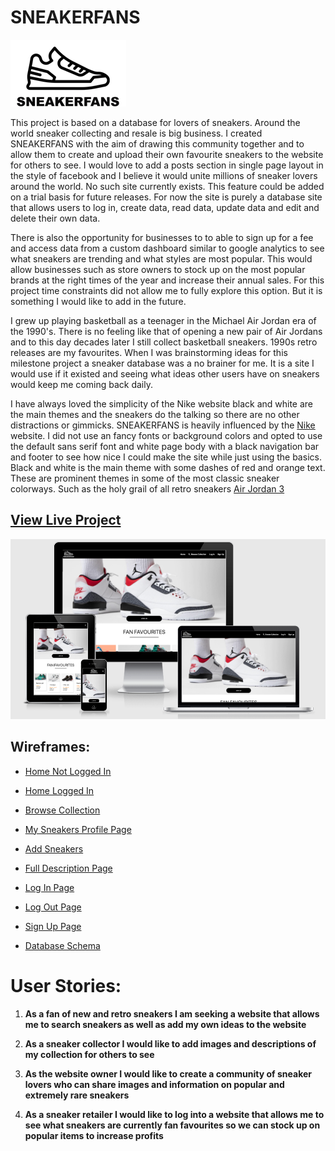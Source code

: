 # SNEAKERFANS

![SNEAKERFANSLogo](static/images/logo-black.png)

This project is based on a database for lovers of sneakers. Around the world sneaker collecting and resale is big business. I created SNEAKERFANS with the aim of drawing this community together and to allow them to create and upload their own favourite sneakers to the website for others to see. I would love to add a posts section in single page layout in the style of facebook and I believe it would unite millions of sneaker lovers around the world. No such site currently exists. This feature could be added on a trial basis for future releases. For now the site is purely a database site that allows users to log in, create data, read data, update data and edit and delete their own data.

There is also the opportunity for businesses to to able to sign up for a fee and access data from a custom dashboard similar to google analytics to see what sneakers are trending and what styles are most popular. This would allow businesses such as store owners to stock up on the most popular brands at the right times of the year and increase their annual sales. For this project time constraints did not allow me to fully explore this option. But it is something I would like to add in the future.

I grew up playing basketball as a teenager in the Michael Air Jordan era of the 1990's. There is no feeling like that of opening a new pair of Air Jordans and to this day decades later I still collect basketball sneakers. 1990s retro releases are my favourites. When I was brainstorming ideas for this milestone project a sneaker database was a no brainer for me. It is a site I would use if it existed and seeing what ideas other users have on sneakers would keep me coming back daily.

I have always loved the simplicity of the Nike website black and white are the main themes and the sneakers do the talking so there are no other distractions or gimmicks. SNEAKERFANS is heavily influenced by the [Nike](https://www.nike.com/ie/) website. 
I did not use an fancy fonts or background colors and opted to use the default sans serif font and white page body with a black navigation bar and footer to see how nice I could make the site while just using the basics. Black and white is the main theme with some dashes of red and orange text. These are prominent themes in some of the most classic sneaker colorways. Such as the holy grail of all retro sneakers [Air Jordan 3](https://sneakernews.com/wp-content/uploads/2021/05/Air-Jordan-3-Cardinal-2022.jpg)

## [View Live Project](https://ms3-sneakerfans.herokuapp.com/)
![SNEAKERFANS](static/images/responsive.png)

## Wireframes:
* [Home Not Logged In](wireframes/home1.png)
* [Home Logged In](wireframes/home2.png)
* [Browse Collection](wireframes/browse.png)
* [My Sneakers Profile Page](wireframes/profile.png)
* [Add Sneakers](wireframes/add.png)
* [Full Description Page](wireframes/full.png)
* [Log In Page](wireframes/login.png)
* [Log Out Page](wireframes/logout.png)
* [Sign Up Page](wireframes/signup.png)

* [Database Schema](wireframes/schema.png)


# User Stories:
1. **As a fan of new and retro sneakers I am seeking a website that allows me to search sneakers as well as add my own ideas to the website**

2. **As a sneaker collector I would like to add images and descriptions of my collection for others to see**

3. **As the website owner I would like to create a community of sneaker lovers who can share images and information on popular and extremely rare sneakers**

4. **As a sneaker retailer I would like to log into a website that allows me to see what sneakers are currently fan favourites so we can stock up on popular items to increase profits**